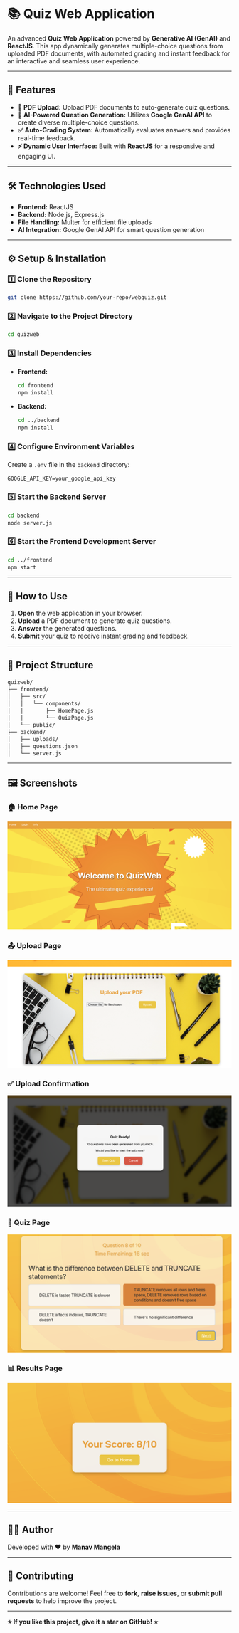 # 📚 Quiz Web Application

An advanced **Quiz Web Application** powered by **Generative AI (GenAI)** and **ReactJS**. This app dynamically generates multiple-choice questions from uploaded PDF documents, with automated grading and instant feedback for an interactive and seamless user experience.

---

## 🚀 Features

- **📄 PDF Upload:** Upload PDF documents to auto-generate quiz questions.
- **🧠 AI-Powered Question Generation:** Utilizes **Google GenAI API** to create diverse multiple-choice questions.
- **✅ Auto-Grading System:** Automatically evaluates answers and provides real-time feedback.
- **⚡ Dynamic User Interface:** Built with **ReactJS** for a responsive and engaging UI.

---

## 🛠️ Technologies Used

- **Frontend:** ReactJS  
- **Backend:** Node.js, Express.js  
- **File Handling:** Multer for efficient file uploads  
- **AI Integration:** Google GenAI API for smart question generation

---

## ⚙️ Setup & Installation

### 1️⃣ Clone the Repository
```bash
git clone https://github.com/your-repo/webquiz.git
```

### 2️⃣ Navigate to the Project Directory
```bash
cd quizweb
```

### 3️⃣ Install Dependencies
- **Frontend:**
  ```bash
  cd frontend
  npm install
  ```
- **Backend:**
  ```bash
  cd ../backend
  npm install
  ```

### 4️⃣ Configure Environment Variables
Create a `.env` file in the `backend` directory:
```env
GOOGLE_API_KEY=your_google_api_key
```

### 5️⃣ Start the Backend Server
```bash
cd backend
node server.js
```

### 6️⃣ Start the Frontend Development Server
```bash
cd ../frontend
npm start
```

---

## 🎯 How to Use

1. **Open** the web application in your browser.
2. **Upload** a PDF document to generate quiz questions.
3. **Answer** the generated questions.
4. **Submit** your quiz to receive instant grading and feedback.

---

## 📁 Project Structure
```plaintext
quizweb/
├── frontend/
│   ├── src/
│   │   └── components/
│   │       ├── HomePage.js
│   │       └── QuizPage.js
│   └── public/
├── backend/
│   ├── uploads/
│   ├── questions.json
│   └── server.js
```

---

## 🖼️ Screenshots

### 🏠 Home Page
![Home Page](frontend/src/assets/images/homepageimage.png)

### 📤 Upload Page
![Upload Page](frontend/src/assets/images/uploadpageimage.png)

### ✅ Upload Confirmation
![Upload Image](frontend/src/assets/images/uploadimage.png)

### 📝 Quiz Page
![Quiz Page](frontend/src/assets/images/quizpageimage.png)

### 📊 Results Page
![Results Page](frontend/src/assets/images/resultspageimage.png)

---

## 👨‍💻 Author

Developed with ❤️ by **Manav Mangela**

---

## 🤝 Contributing

Contributions are welcome! Feel free to **fork**, **raise issues**, or **submit pull requests** to help improve the project.

---

**⭐ If you like this project, give it a star on GitHub! ⭐**

